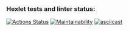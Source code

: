 ### Hexlet tests and linter status:
[![Actions Status](https://github.com/moonwalker935/frontend-project-44/actions/workflows/hexlet-check.yml/badge.svg)](https://github.com/moonwalker935/frontend-project-44/actions)
[![Maintainability](https://api.codeclimate.com/v1/badges/b5240ef7b033e98df7bd/maintainability)](https://codeclimate.com/github/moonwalker935/frontend-project-44/maintainability)
[![asciicast](https://asciinema.org/a/657376.svg)](https://asciinema.org/a/657376)
